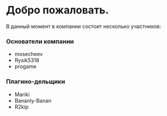 # Добро пожаловать.
В данный момент в компании состоит несколько участников:
### Основатели компании
- mosecheev
- Rysik5318
- progame
### Плагино-дельщики
- Mariki
- Bananly-Banan
- R2kip
